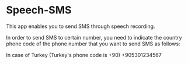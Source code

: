 # Speech-SMS

This app enables you to send SMS through speech recording.

In order to send SMS to certain number, you need to indicate the country phone code of the phone number that you want to send SMS as follows:

In case of Turkey (Turkey's phone code is +90)
+905301234567

